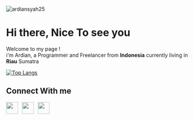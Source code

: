 <p align="left"> <img src="https://komarev.com/ghpvc/?username=ardiansyah25&label=Profile%20views&color=0e75b6&style=flat" alt="ardiansyah25" /> </p>

<h1>Hi there, Nice To see you</h1>
<p>Welcome to my page ! <br> i'm Ardian, a Programmer and Freelancer from <b>Indonesia</b> currently living in <b>Riau</b> Sumatra </p>

<!--[![Anurag's GitHub stats](https://github-readme-stats-ardiansyah25.vercel.app/api?username=ardiansyah25&show_icons=true&theme=gruvbox)](https://github.com/ardiansyah25/github-readme-stats)-->

[![Top Langs](https://github-readme-stats-ardiansyah25.vercel.app/api/top-langs/?username=ardiansyah25&theme=gruvbox)](https://github.com/ardiansyah25/github-readme-stats)
<!--
 - 🔭 Now I'm Working As Web Developer
- 🌱 I’m currently learning **Kotlin, Flutter and ASP**
- 🖥️ proficient in using **PHP**
- 📫 any freelance work? contact me
-->
<h2>Connect With me</h2>
<p>
<a href="https://linkedin.com/in/ardiansyahskomprofil" target="blank"><img height="32" width="32" src="https://cdn.simpleicons.org/linkedin/black/white" /></a>&ensp;
<a href="https://fb.com/ardiyansah.ardi" target="blank"><img height="32" width="32" src="https://cdn.simpleicons.org/facebook/black/white" /></a>&ensp;
<a href="https://instagram.com/aardii25" target="blank"><img height="32" width="32" src="https://cdn.simpleicons.org/instagram/black/white" /></a>&ensp;
</p>


<!--
<details>
 <summary> Github Stats</summary>
   <img src="https:/github-readme-stats-six-mu-12.vercel.app/api?username=ardiansyah25&show_icons=true" />
</picture>

</details>

-->










